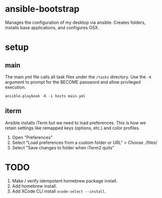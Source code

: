 # ansible-bootstrap

Manages the configuration of my desktop via ansible. Creates folders, installs
base applications, and configures OSX.

# setup

## main

The main.yml file calls all task files under the `/tasks` directory. Use the `-K` argument to prompt for the
BECOME password and allow privileged execution.

```
ansible-playbook -K -i hosts main.yml
```

## iterm

Ansible installs iTerm but we need to load preferences. This is how we retain
settings like remapped keys (options, etc.) and color profiles.

1. Open "Preferences"
2. Select "Load preferences from a custom folder or URL" > Choose ./files/
3. Select "Save changes to folder when iTerm2 quits"

# TODO

1. Make / verify idempotent homebrew package install.
2. Add homebrew install.
3. Add XCode CLI install `xcode-select --install`.
